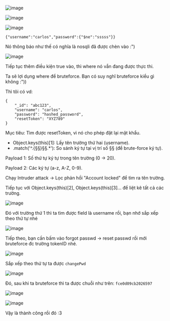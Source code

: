 ![image](https://github.com/user-attachments/assets/2241fee5-c9be-411f-92b7-99df1799d0bc)

![image](https://github.com/user-attachments/assets/7018a76f-386e-43b8-b114-311f08a3ceb9)

![image](https://github.com/user-attachments/assets/5d615b55-dc50-44c3-b284-584ecdb4a253)

```
{"username":"carlos","password":{"$ne":"sssss"}}
```

Nó thông báo như thế có nghĩa là nosqli đã được chèn vào :")

![image](https://github.com/user-attachments/assets/e80d919e-2900-4d25-ac66-ed80f1abfc32)

Tiếp tục thêm điều kiện true vào, thì where nó vẫn đang được thực thi.

Ta sẽ lợi dụng where để bruteforce. Bạn có suy nghĩ bruteforce kiểu gì không :"))

Thì tôi có vd:

```
{
    "_id": "abc123",
    "username": "carlos",
    "password": "hashed_password",
    "resetToken": "XYZ789"
}
```

Mục tiêu: Tìm được resetToken, vì nó cho phép đặt lại mật khẩu.

+ Object.keys(this)[1]: Lấy tên trường thứ hai (username).
+ .match('^.{§§}§§.*'): So sánh ký tự tại vị trí số §§ (để brute-force ký tự).

Payload 1: Số thứ tự ký tự trong tên trường (0 → 20).

Payload 2: Các ký tự (a-z, A-Z, 0-9).

Chạy Intruder attack → Lọc phản hồi "Account locked" để tìm ra tên trường.

Tiếp tục với Object.keys(this)[2], Object.keys(this)[3]... để liệt kê tất cả các trường.

![image](https://github.com/user-attachments/assets/2c825e34-2325-45a9-b6e6-3f3a0fe1aa70)

Đó với trường thứ 1 thì ta tìm được field là username rồi, bạn nhớ sắp xếp theo thứ tự nhé

![image](https://github.com/user-attachments/assets/b4abdcde-feba-4f70-9576-07a1d335a3af)

Tiếp theo, bạn cần bấm vào forgot passwd -> reset passwd rồi mới bruteforce đc trường tokenID nhé.

![image](https://github.com/user-attachments/assets/b2f4165c-9de7-4ac2-8158-b4940d28f96a)

Sắp xếp theo thứ tự ta được `changePwd`

![image](https://github.com/user-attachments/assets/4c5d2b8f-ed5a-4e36-87eb-4cd325c38304)

Đó, sau khi ta bruteforce thì ta được chuỗi như trên: `fce0d09cb2026597`

![image](https://github.com/user-attachments/assets/4ad957e4-02c4-4418-8070-e780c791c493)

![image](https://github.com/user-attachments/assets/59cecba5-1607-4d0c-a1cc-5ccda5cb4597)

Vậy là thành công rồi đó :3
